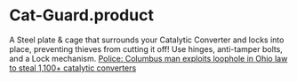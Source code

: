 # Cat-Guard.product
A Steel plate &amp; cage that surrounds your Catalytic Converter and locks into place, preventing thieves from cutting it off! Use hinges, anti-tamper bolts, and a Lock mechanism. [Police: Columbus man exploits loophole in Ohio law to steal 1,100+ catalytic converters](https://youtu.be/tZznO9KT-rw)
